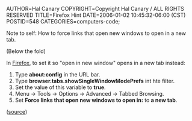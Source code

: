 AUTHOR=Hal Canary
COPYRIGHT=Copyright Hal Canary / ALL RIGHTS RESERVED
TITLE=Firefox Hint
DATE=2006-01-02 10:45:32-06:00 (CST)
POSTID=548
CATEGORIES=computers-code;

Note to self: How to force links that open new windows to open in a new tab.

(Below the fold)  
  
In [Firefox](http://www.mozilla.com/firefox/), to set it so "open in new window" opens in a new tab instead:

1.  Type **about:config** in the URL bar.
2.  Type **browser.tabs.showSingleWindowModePrefs** int hte filter.
3.  Set the value of this variable to **true**.
4.  Menu -> Tools -> Options -> Advanced -> Tabbed Browsing.
5.  Set **Force links that open new windows to open in:** to **a new tab**.

([source](http://www.mozilla.org/support/firefox/tips#beh_tabbedbrowsingoptions))
